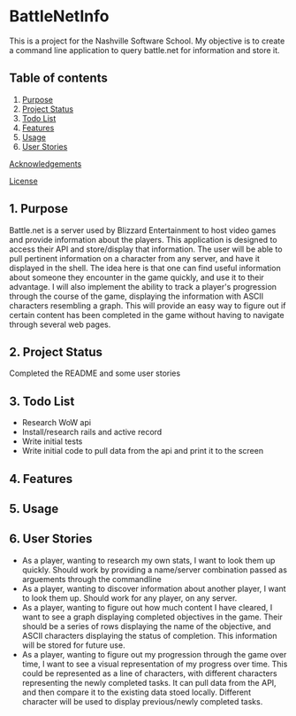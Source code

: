 # BattleNetInfo

This is a project for the Nashville Software School. My objective is to create a command line application to query battle.net for information and store it.

## Table of contents

1. [Purpose](#purpose)
2. [Project Status](#project-status)
3. [Todo List](#todo-list)
4. [Features](#features)
5. [Usage](#usage)
6. [User Stories](#user-stories)

[Acknowledgements](#acknowledgements)

[License](#license)


<a name="purpose"></a>
## 1. Purpose

Battle.net is a server used by Blizzard Entertainment to host video games and provide information about the players. This application is designed to access their API and store/display that information. The user will be able to pull pertinent information on a character from any server, and have it displayed in the shell. The idea here is that one can find useful information about someone they encounter in the game quickly, and use it to their advantage. I will also implement the ability to track a player's progression through the course of the game, displaying the information with ASCII characters resembling a graph. This will provide an easy way to figure out if certain content has been completed in the game without having to navigate through several web pages. 

<a name="project-status"></a>
## 2. Project Status

Completed the README and some user stories

<a name="todo-list"></a>
## 3. Todo List

* Research WoW api
* Install/research rails and active record
* Write initial tests
* Write initial code to pull data from the api and print it to the screen

<a name="Features"></a>
## 4. Features

<a name="Usage"></a>
## 5. Usage

<a name="User Stories"></a>
## 6. User Stories

* As a player, wanting to research my own stats, I want to look them up quickly. Should work by providing a name/server combination passed as arguements through the commandline
* As a player, wanting to discover information about another player, I want to look them up. Should work for any player, on any server.
* As a player, wanting to figure out how much content I have cleared, I want to see a graph displaying completed objectives in the game. Their should be a series of rows displaying the name of the objective, and ASCII characters displaying the status of completion. This information will be stored for future use.
* As a player, wanting to figure out my progression through the game over time, I want to see a visual representation of my progress over time. This could be represented as a line of characters, with different characters representing the newly completed tasks. It can pull data from the API, and then compare it to the existing data stoed locally. Different character will be used to display previous/newly completed tasks.